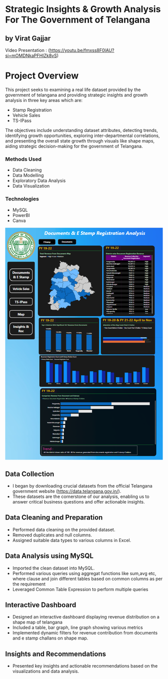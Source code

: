 # Strategic Insights & Growth Analysis For The Government of Telangana
## by Virat Gajjar
Video Presentation : (https://youtu.be/fmxss8F0lAU?si=mOMDNkaPFHIZk8vS)

# Project Overview
This project seeks to examining a real life dataset provided by the government of telangana and providing strategic insights and growth analysis in three key areas which are:
- Stamp Registration
- Vehicle Sales
- TS-IPass 

The objectives include understanding dataset attributes, detecting trends, identifying growth opportunities, exploring inter-departmental correlations, and presenting the overall state growth through visuals like shape maps, aiding strategic decision-making for the government of Telangana.

### Methods Used
* Data Cleaning
* Data Modelling
* Exploratory Data Analysis
* Data Visualization

### Technologies
* MySQL
* PowerBI
* Canva

![PowerBI Dashboard](https://github.com/Virat992/Telangana-State-Strategic-Insights-Growth-Analysis/blob/main/Dashboard/Telangana%20Dashboard.png)

## Data Collection
- I began by downloading crucial datasets from the official Telangana government website (https://data.telangana.gov.in/).
- These datasets are the cornerstone of our analysis, enabling us to answer critical business questions and offer actionable insights.

## Data Cleaning and Preparation
- Performed data cleaning on the provided dataset.
- Removed duplicates and null columns.
- Assigned suitable data types to various columns in Excel.

## Data Analysis using MySQL
- Imported the clean dataset into MySQL.
- Performed various queries using aggregat functions like sum,avg etc, where clause and join different tables based on common columns as per the requirement 
- Leveraged Common Table Expression to perform multiple queries

## Interactive Dashboard
- Designed an interactive dashboard displaying revenue distribution on a shape map of telangana
- Included a table, bar graph, line graph showing various metrics 
- Implemented dynamic filters for revenue contribution from documents and e stamp challans on shape map.

## Insights and Recommendations
- Presented key insights and actionable recommendations based on the visualizations and data analysis.




